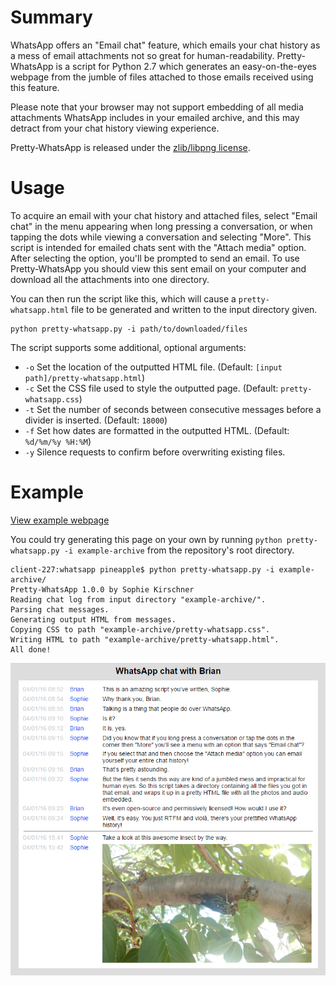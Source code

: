 # Summary

WhatsApp offers an "Email chat" feature, which emails your chat history as a mess of email attachments not so great for human-readability. Pretty-WhatsApp is a script for Python 2.7 which generates an easy-on-the-eyes webpage from the jumble of files attached to those emails received using this feature. 

Please note that your browser may not support embedding of all media attachments WhatsApp includes in your emailed archive, and this may detract from your chat history viewing experience.

Pretty-WhatsApp is released under the [zlib/libpng license](license.txt).

# Usage

To acquire an email with your chat history and attached files, select "Email chat" in the menu appearing when long pressing a conversation, or when tapping the dots while viewing a conversation and selecting "More". This script is intended for emailed chats sent with the "Attach media" option. After selecting the option, you'll be prompted to send an email. To use Pretty-WhatsApp you should view this sent email on your computer and download all the attachments into one directory.

You can then run the script like this, which will cause a `pretty-whatsapp.html` file to be generated and written to the input directory given.

``` text
python pretty-whatsapp.py -i path/to/downloaded/files
```

The script supports some additional, optional arguments:

* `-o` Set the location of the outputted HTML file. (Default: `[input path]/pretty-whatsapp.html`)
* `-c` Set the CSS file used to style the outputted page. (Default: `pretty-whatsapp.css`)
* `-t` Set the number of seconds between consecutive messages before a divider is inserted. (Default: `18000`)
* `-f` Set how dates are formatted in the outputted HTML. (Default: `%d/%m/%y %H:%M`)
* `-y` Silence requests to confirm before overwriting existing files.

# Example

[View example webpage](example-archive/pretty-whatsapp.html)

You could try generating this page on your own by running `python pretty-whatsapp.py -i example-archive` from the repository's root directory.

``` text
client-227:whatsapp pineapple$ python pretty-whatsapp.py -i example-archive/
Pretty-WhatsApp 1.0.0 by Sophie Kirschner
Reading chat log from input directory "example-archive/".
Parsing chat messages.
Generating output HTML from messages.
Copying CSS to path "example-archive/pretty-whatsapp.css".
Writing HTML to path "example-archive/pretty-whatsapp.html".
All done!
```

![Screenshot of example webpage](example-archive/example-screenshot.png)
